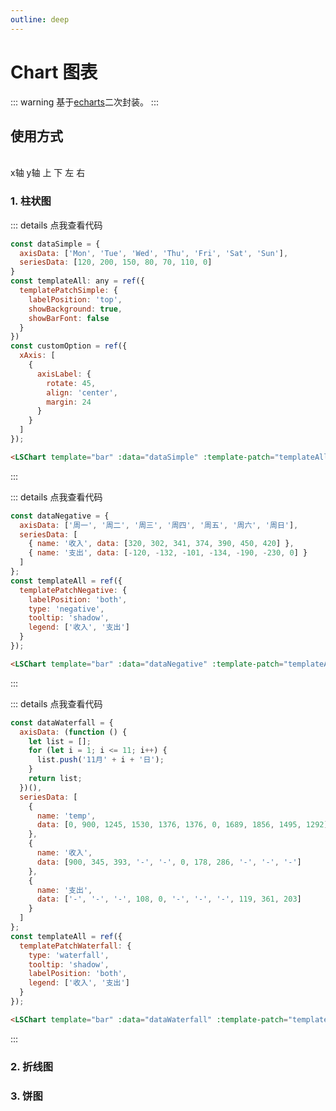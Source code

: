 ```yaml
---
outline: deep
---
```


# Chart 图表

::: warning 基于[echarts](https://echarts.apache.org/zh/option.html#title)二次封装。
:::

## 使用方式

<br />
<el-form :inline="true" :model="formInline" class="demo-form-inline">
  <el-form-item label="坐标轴：">
    <el-radio-group v-model="formInline.axis" @change="changeChartStyle">
      <el-radio value="x">x轴</el-radio>
      <el-radio value="y">y轴</el-radio>
    </el-radio-group>
  </el-form-item>
  <el-form-item label="数值展示位置：">
    <el-radio-group v-model="formInline.pos" @change="changeChartStyle">
      <el-radio value="top">上</el-radio>
      <el-radio value="bottom">下</el-radio>
      <el-radio value="left">左</el-radio>
      <el-radio value="right">右</el-radio>
    </el-radio-group>
  </el-form-item>
  <el-form-item label="主题：">
    <el-select
      v-model="formInline.themeModel"
      @change="changeChartStyle"
      placeholder="请选择主题"
      :style="{ width: '150px' }"
    >
      <el-option v-for="item in themeOptions" :key="item.value" :label="item.label" :value="item.value"> </el-option>
    </el-select>
  </el-form-item>
</el-form>

### 1. 柱状图

<LSChart
  template="bar"
  :data="dataSimple"
  :template-patch="templateAll.templatePatchSimple"
  :custom-option="customOption"
/>

::: details 点我查看代码

```js
const dataSimple = {
  axisData: ['Mon', 'Tue', 'Wed', 'Thu', 'Fri', 'Sat', 'Sun'],
  seriesData: [120, 200, 150, 80, 70, 110, 0]
}
const templateAll: any = ref({
  templatePatchSimple: {
    labelPosition: 'top',
    showBackground: true,
    showBarFont: false
  }
})
const customOption = ref({
  xAxis: [
    {
      axisLabel: {
        rotate: 45,
        align: 'center',
        margin: 24
      }
    }
  ]
});
```

```html
<LSChart template="bar" :data="dataSimple" :template-patch="templateAll.templatePatchSimple" :custom-option="customOption" />
```

:::

<LSChart
  template="bar"
  :data="dataNegative"
  :template-patch="templateAll.templatePatchNegative"
/>

::: details 点我查看代码

```js
const dataNegative = {
  axisData: ['周一', '周二', '周三', '周四', '周五', '周六', '周日'],
  seriesData: [
    { name: '收入', data: [320, 302, 341, 374, 390, 450, 420] },
    { name: '支出', data: [-120, -132, -101, -134, -190, -230, 0] }
  ]
};
const templateAll = ref({
  templatePatchNegative: {
    labelPosition: 'both',
    type: 'negative',
    tooltip: 'shadow',
    legend: ['收入', '支出']
  }
});
```

```html
<LSChart template="bar" :data="dataNegative" :template-patch="templateAll.templatePatchNegative" />
```

:::

<LSChart
  template="bar"
  :data="dataWaterfall"
  :template-patch="templateAll.templatePatchWaterfall"
/>

::: details 点我查看代码

```js
const dataWaterfall = {
  axisData: (function () {
    let list = [];
    for (let i = 1; i <= 11; i++) {
      list.push('11月' + i + '日');
    }
    return list;
  })(),
  seriesData: [
    {
      name: 'temp',
      data: [0, 900, 1245, 1530, 1376, 1376, 0, 1689, 1856, 1495, 1292]
    },
    {
      name: '收入',
      data: [900, 345, 393, '-', '-', 0, 178, 286, '-', '-', '-']
    },
    {
      name: '支出',
      data: ['-', '-', '-', 108, 0, '-', '-', '-', 119, 361, 203]
    }
  ]
};
const templateAll = ref({
  templatePatchWaterfall: {
    type: 'waterfall',
    tooltip: 'shadow',
    labelPosition: 'both',
    legend: ['收入', '支出']
  }
});
```

```html
<LSChart template="bar" :data="dataWaterfall" :template-patch="templateAll.templatePatchWaterfall" />
```

:::

### 2. 折线图

### 3. 饼图

<script setup>
import { ref } from 'vue';
import { ElForm, ElFormItem, ElRadioGroup, ElRadio, ElSelect, ElOption } from 'element-plus';

const formInline = ref({
  themeModel: 'default',
  axis: 'x',
  pos: 'top'
});
const themeOptions = ref([
  {
    label: '默认',
    value: 'default'
  },
  {
    label: '暗黑',
    value: 'dark'
  }
]);

const customOption = ref({
  xAxis: [
    {
      axisLabel: {
        rotate: 45,
        align: 'center',
        margin: 24
      }
    }
  ]
});

// 柱状图
const templateAll = ref({
  templatePatchSimple: {
    labelPosition: 'top',
    showBackground: true,
    showBarFont: false
  },
  templatePatchNegative: {
    labelPosition: 'both',
    type: 'negative',
    tooltip: 'shadow',
    legend: ['收入', '支出']
  },
  templatePatchWaterfall: {
    type: 'waterfall',
    tooltip: 'shadow',
    labelPosition: 'both',
    legend: ['收入', '支出']
  },
  templatePatchCategory: {
    type: 'categoryStack',
    tooltip: 'shadow',
    legend: ['直接访问', '邮件营销', '联盟广告', '视频广告']
  },
  templatePatchMultiBar: {
    type: 'multiBar',
    tooltip: 'cross',
    dataZoom: 'horizontal',
    labelPosition: 'top',
    legend: ['Forest', 'Steppe', 'Desert', 'Wetland']
  }
});

const dataSimple = {
  axisData: ['Mon', 'Tue', 'Wed', 'Thu', 'Fri', 'Sat', 'Sun'],
  seriesData: [120, 200, 150, 80, 70, 110, 0]
};
const dataNegative = {
  axisData: ['周一', '周二', '周三', '周四', '周五', '周六', '周日'],
  seriesData: [
    { name: '收入', data: [320, 302, 341, 374, 390, 450, 420] },
    { name: '支出', data: [-120, -132, -101, -134, -190, -230, 0] }
  ]
};
const dataWaterfall = {
  axisData: (function () {
    let list = [];
    for (let i = 1; i <= 11; i++) {
      list.push('11月' + i + '日');
    }
    return list;
  })(),
  seriesData: [
    {
      name: 'temp',
      data: [0, 900, 1245, 1530, 1376, 1376, 0, 1689, 1856, 1495, 1292]
    },
    {
      name: '收入',
      data: [900, 345, 393, '-', '-', 0, 178, 286, '-', '-', '-']
    },
    {
      name: '支出',
      data: ['-', '-', '-', 108, 0, '-', '-', '-', 119, 361, 203]
    }
  ]
};
const dataCategory = {
  axisData: ['周一', '周二', '周三', '周四', '周五', '周六', '周日'],
  seriesData: [
    {
      name: '直接访问',
      data: [320, 302, 301, 334, 0, 330, 320]
    },
    {
      name: '邮件营销',
      data: [120, 132, 101, 0, 90, 230, 210]
    },
    {
      name: '联盟广告',
      data: [220, 182, 191, 234, 290, 0, 310]
    },
    {
      name: '视频广告',
      data: [150, 212, 201, 0, 190, 330, 410]
    }
  ]
};
const dataMultiBar = {
  axisData: ['2012', '2013', '2014', '2015', '2016'],
  seriesData: [
    {
      name: 'Forest',
      data: [320, 332, 301, 0, 390]
    },
    {
      name: 'Steppe',
      data: [220, 182, 0, 234, 290]
    },
    {
      name: 'Desert',
      data: [150, 232, 201, 154, 0]
    },
    {
      name: 'Wetland',
      data: [98, 0, 101, 99, 40]
    }
  ]
};

// 折线图
const temperatureData = [
  {
    propertyValue: '73.55',
    propertyTime: 1726174800000
  },
  {
    propertyValue: '75.72',
    propertyTime: 1726178400000
  },
  {
    propertyValue: '76.77',
    propertyTime: 1726182000000
  },
  {
    propertyValue: '75.68',
    propertyTime: 1726185600000
  },
  {
    propertyValue: '76.13',
    propertyTime: 1726189200000
  },
  {
    propertyValue: '74.85',
    propertyTime: 1726192800000
  },
  {
    propertyValue: '75.95',
    propertyTime: 1726196400000
  },
  {
    propertyValue: '75.80',
    propertyTime: 1726200000000
  },
  {
    propertyValue: '74.35',
    propertyTime: 1726203600000
  },
  {
    propertyValue: '74.33',
    propertyTime: 1726207200000
  },
  {
    propertyValue: '74.02',
    propertyTime: 1726210800000
  },
  {
    propertyValue: '76.27',
    propertyTime: 1726214400000
  }
];
const humidity = [
  {
    propertyValue: '30.67',
    propertyTime: 1726174800000
  },
  {
    propertyValue: '28.82',
    propertyTime: 1726178400000
  },
  {
    propertyValue: '29.82',
    propertyTime: 1726182000000
  },
  {
    propertyValue: '29.25',
    propertyTime: 1726185600000
  },
  {
    propertyValue: '30.52',
    propertyTime: 1726189200000
  },
  {
    propertyValue: '29.65',
    propertyTime: 1726192800000
  },
  {
    propertyValue: '29.70',
    propertyTime: 1726196400000
  },
  {
    propertyValue: '30.18',
    propertyTime: 1726200000000
  },
  {
    propertyValue: '29.47',
    propertyTime: 1726203600000
  },
  {
    propertyValue: '29.33',
    propertyTime: 1726207200000
  },
  {
    propertyValue: '30.58',
    propertyTime: 1726210800000
  },
  {
    propertyValue: '29.13',
    propertyTime: 1726214400000
  }
];
const templateAllLine = ref({
  templateSimpleLine: {
    labelPosition: 'top',
    tooltip: 'cross'
  },
  templateMultipleLine: {
    labelPosition: 'top',
    type: 'multiple',
    smooth: true,
    areaStyle: {},
    tooltip: 'cross',
    legend: ['Email', 'name', 'address'],
    dataZoom: 'horizontal'
    // dynamicAxis: true
  },
  templateLineBar: {
    labelPosition: 'top',
    type: 'multiple',
    smooth: true,
    lineBar: true
    // dynamicAxis: true
  },
  templateDynamicLine: {
    labelPosition: 'top',
    type: 'multiple',
    tooltip: 'cross',
    dynamicAxis: true
  }
});

const dataSimpleLine = {
  axisData: ['Mon', 'Tue', 'Wed', 'Thu', 'Fri', 'Sat', 'Sun'],
  seriesData: [120, 200, 150, 80, 70, 110, 130]
};
const dataMultipleLine = {
  axisData: ['周一', '周二', '周三', '周四', '周五', '周六', '周日'],
  seriesData: [
    {
      name: 'Email',
      type: 'line',
      data: [120, 132, 101, 134, 90, 230, 210]
    },
    {
      name: 'name',
      type: 'line',
      data: [220, 182, 191, 234, 290, 330, 310]
    },
    {
      name: 'address',
      type: 'line',
      data: [22, 66, 99, 234, 33, 56, 310]
    }
  ]
};
const dataLineBarLine = {
  axisData: temperatureData.map(item => item.propertyTime),
  seriesData: [
    {
      type: 'line',
      data: temperatureData.map(item => item.propertyValue)
    },
    {
      type: 'bar',
      data: humidity.map(item => item.propertyValue)
    }
  ]
};
const dynamicLine = {
  axisData: temperatureData.map(item => item.propertyTime),
  seriesData: [
    {
      type: 'line',
      data: temperatureData.map(item => item.propertyValue)
    }
  ]
};

// 饼图
const customOptionPie = ref({
  series: [
    {
      roseType: 'area'
    }
  ]
});
// 饼图圈内增加内容
const customOptionPie2 = ref({
  graphic: [
    {
      type: 'text',
      left: 'center', // 水平居中
      // top: 'center', // 垂直居中
      top: '40%',
      style: {
        text: '中心内容', // 显示的文本
        textAlign: 'center',
        fill: '#000', // 文本颜色
        fontSize: 20
      }
    },
    {
      type: 'text',
      left: 'center', // 水平居中
      // top: 'center', // 垂直居中
      top: '50%',
      style: {
        text: '100%', // 显示的文本
        textAlign: 'center',
        fill: '#000', // 文本颜色
        fontSize: 20
      }
    }
  ]
});
const templateAllPie = ref({
  template1: {},
  template2: {
    radius: ['45%', '60%']
  },
  template3: {
    radius: ['10%', '60%'],
    roseType: 'radius'
  },
  template4: {
    radius: ['45%', '60%'],
    innerRadius: [0, '35%']
  }
});
const seriesDataPie = [
  { value: 1048, name: '图例 A' },
  { value: 735, name: '图例 B' },
  { value: 580, name: '图例 C' },
  { value: 484, name: '图例 D' },
  { value: 300, name: '图例 E' }
];
const innerDataPie = [
  { value: 1548, name: '图例 1' },
  { value: 775, name: '图例 2' },
  { value: 679, name: '图例 3' }
];
function changeChartStyle() {
  [
    'templatePatchSimple',
    'templatePatchNegative',
    'templatePatchWaterfall',
    'templatePatchCategory',
    'templatePatchMultiBar'
  ].forEach((item) => {
    templateAll.value[item].theme = formInline.value.themeModel;
    templateAll.value[item].axis = formInline.value.axis;
    templateAll.value[item].labelPosition = formInline.value.pos;
  });

  ['templateSimpleLine', 'templateMultipleLine', 'templateLineBar', 'templateDynamicLine'].forEach((item) => {
    templateAllLine.value[item].theme = formInline.value.themeModel;
    templateAllLine.value[item].axis = formInline.value.axis;
    templateAllLine.value[item].labelPosition = formInline.value.pos;
  });

  ['template1', 'template2', 'template3', 'template4'].forEach((item) => {
    templateAllPie.value[item].theme = formInline.value.themeModel;
  });
}
</script>

<style lang="scss" scoped>
.demo-form-inline {
  position: relative;
  z-index: 99999;
  box-sizing: border-box;
  width: 100%;
  background-color: #ffffff;
}
</style>
